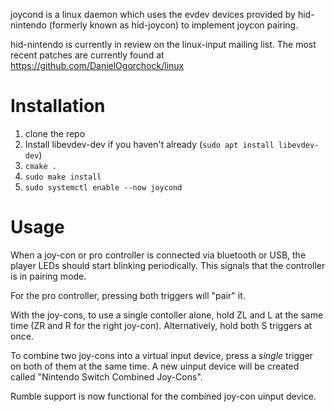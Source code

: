 joycond is a linux daemon which uses the evdev devices provided by hid-nintendo (formerly known as hid-joycon) to implement joycon pairing.

hid-nintendo is currently in review on the linux-input mailing list. The most recent patches are currently found at https://github.com/DanielOgorchock/linux

# Installation
1. clone the repo
2. Install libevdev-dev if you haven't already (`sudo apt install libevdev-dev`)
3. `cmake .`
4. `sudo make install`
5. `sudo systemctl enable --now joycond`

# Usage
When a joy-con or pro controller is connected via bluetooth or USB, the player LEDs should start blinking periodically. This signals that the controller is in pairing mode.

For the pro controller, pressing both triggers will "pair" it.

With the joy-cons, to use a single contoller alone, hold ZL and L at the same time (ZR and R for the right joy-con). Alternatively, hold both S triggers at once.

To combine two joy-cons into a virtual input device, press a *single* trigger on both of them at the same time. A new uinput device will be created called "Nintendo Switch Combined Joy-Cons".

Rumble support is now functional for the combined joy-con uinput device.

